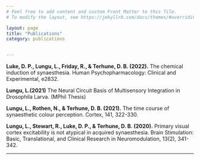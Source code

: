 ```yaml
---
# Feel free to add content and custom Front Matter to this file.
# To modify the layout, see https://jekyllrb.com/docs/themes/#overriding-theme-defaults

layout: page
title: "Publications"
category: publications


---
```

**Luke, D. P., Lungu, L., Friday, R., & Terhune, D. B. (2022).** The chemical induction of synaesthesia. 
Human Psychopharmacology: Clinical and Experimental, e2832.


**Lungu, L.(2021)** The Neural Circuit Basis of Multisensory Integration in Drosophila Larva. (MPhil Thesis)


**Lungu, L., Rothen, N., & Terhune, D. B. (2021).** The time course of synaesthetic colour perception. 
Cortex, 141, 322-330.


**Lungu, L., Stewart, R., Luke, D. P., & Terhune, D. B. (2020).** Primary visual cortex excitability is 
not atypical in acquired synaesthesia. 
Brain Stimulation: Basic, Translational, and Clinical Research in Neuromodulation, 13(2), 341-342.


---
